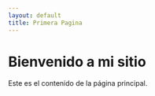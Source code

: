 ```yaml
---
layout: default
title: Primera Pagina
---
```


  <h1 id="bienvenido-a-mi-sitio">Bienvenido a mi sitio</h1>
  <p>Este es el contenido de la página principal.</p>
